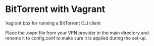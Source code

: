 # BitTorrent with Vagrant

Vagrant box for running a BitTorrent CLI client

Place the .ovpn file from your VPN provider in the main directory and rename it
to config.conf to make sure it is applied during the set-up.
